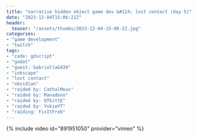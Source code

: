 ```yaml
---
title: "narrative hidden object game dev &#124; lost contact (day 5)"
date: "2023-12-04T15:06:22Z"
header:
  teaser: "/assets/thumbs/2023-12-04-15-06-22.jpg"
categories:
- "game development"
- "twitch"
tags:
- "code: gdscript"
- "godot"
- "guest: GabriellaG439"
- "inkscape"
- "lost contact"
- "obsidian"
- "raided by: CathalMeas"
- "raided by: Manadono"
- "raided by: QTkittE"
- "raided by: YukieVT"
- "raiding: FixItFreb"
---
```

{% include video id="891951050" provider="vimeo" %}
